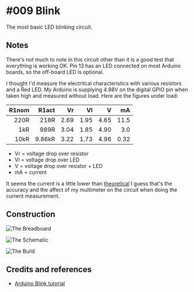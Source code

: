 # #009 Blink

The most basic LED blinking circuit.


## Notes

There's not much to note in this circuit other than it is a good test that everything is working OK.
Pin 13 has an LED connected on most Arduino boards, so the off-board LED is optional.

I thought I'd measure the electritcal characteristics with various resistors and a Red LED.
My Arduino is supplying 4.98V on the digital GPIO pin when taken high and measured without load.
Here are the figures under load:

| R1nom   | R1act   | Vr     | Vl     | V      | mA    |
| -------:| -------:| ------:| ------:| ------:| -----:|
| 220R    | 218R    | 2.69   | 1.95   | 4.65   | 11.5  |
| 1kR     | 989R    | 3.04   | 1.85   | 4.90   | 3.0   |
| 10kR    | 9.86kR  | 3.22   | 1.73   | 4.96   | 0.32  |

* Vr = voltage drop over resistor
* Vl = voltage drop over LED
* V  = voltage drop over resistor + LED
* mA = current

It seems the current is a little lower than [theoretical](http://www.ohmslawcalculator.com/led_resistor_calculator.php)
I guess that's the accuracy and the affect of my multimeter on the circuit when doing the current measurement.

## Construction

![The Breadboard](./assets/Blink_bb.jpg?raw=true)

![The Schematic](./assets/Blink_schematic.jpg?raw=true)

![The Build](./assets/Blink_build.jpg?raw=true)

## Credits and references
* [Arduino Blink tutorial](http://www.arduino.cc/en/Tutorial/Blink)


